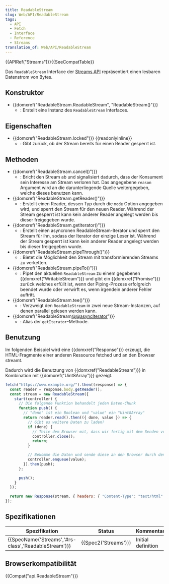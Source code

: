 ```yaml
---
title: ReadableStream
slug: Web/API/ReadableStream
tags:
  - API
  - Fetch
  - Interface
  - Reference
  - Streams
translation_of: Web/API/ReadableStream
---
```

{{APIRef("Streams")}}{{SeeCompatTable}}

Das `ReadableStream` Interface der [Streams API](/de/docs/Web/API/Streams_API) repräsentiert einen lesbaren Datenstrom von Bytes.

## Konstruktor

- {{domxref("ReadableStream.ReadableStream", "ReadableStream()")}}
  - : Erstellt eine Instanz des `ReadableStream` Interfaces.

## Eigenschaften

- {{domxref("ReadableStream.locked")}} {{readonlyInline}}
  - : Gibt zurück, ob der Stream bereits für einen Reader gesperrt ist.

## Methoden

- {{domxref("ReadableStream.cancel()")}}
  - : Bricht den Stream ab und signalisiert dadurch, dass der Konsument sein Interesse am Stream verloren hat. Das angegebene `reason` Argument wird an die darunterliegende Quelle weitergegeben, welche dieses benutzen kann.
- {{domxref("ReadableStream.getReader()")}}
  - : Erstellt einen Reader, dessen Typ durch die `mode` Option angegeben wird, und sperrt den Stream für den neuen Reader. Während der Stream gesperrt ist kann kein anderer Reader angelegt werden bis dieser freigegeben wurde.
- {{domxref("ReadableStream.getIterator()")}}
  - : Erstellt einen asyncronen ReadableStream-Iterator und sperrt den Stream für ihn, sodass der Iterator der einzige Leser ist. Während der Stream gesperrt ist kann kein anderer Reader angelegt werden bis dieser freigegeben wurde.
- {{domxref("ReadableStream.pipeThrough()")}}
  - : Bietet die Möglichkeit den Stream mit transformierenden Streams zu verketten.
- {{domxref("ReadableStream.pipeTo()")}}
  - : Pipet den aktuellen `ReadableStream` zu einem gegebenen {{domxref("WritableStream")}} und gibt ein {{domxref("Promise")}} zurück welches erfüllt ist, wenn der Piping-Prozess erfolgreich beendet wurde oder verwirft es, wenn irgendein anderer Fehler auftritt.
- {{domxref("ReadableStream.tee()")}}
  - : Verzweigt den `ReadableStream` in zwei neue Stream-Instanzen, auf denen parallel gelesen werden kann.
- {{domxref("ReadableStream[@@asyncIterator]()")}}
  - : Alias der `getIterator`-Methode.

## Benutzung

Im folgenden Beispiel wird eine {{domxref("Response")}} erzeugt, die HTML-Fragmente einer anderen Ressource fetched und an den Browser streamt.

Dadurch wird die Benutzung von {{domxref("ReadableStream")}} in Kombination mit {{domxref("Uint8Array")}} gezeigt.

```js
fetch("https://www.example.org/").then((response) => {
  const reader = response.body.getReader();
  const stream = new ReadableStream({
    start(controller) {
      // Die folgende Funktion behandelt jeden Daten-Chunk
      function push() {
        // "done" ist ein Boolean und "value" ein "Uint8Array"
        return reader.read().then(({ done, value }) => {
          // Gibt es weitere Daten zu laden?
          if (done) {
            // Teile dem Browser mit, dass wir fertig mit dem Senden von Daten sind
            controller.close();
            return;
          }

          // Bekomme die Daten und sende diese an den Browser durch den Controller weiter
          controller.enqueue(value);
        }).then(push);
      };

      push();
    }
  });

  return new Response(stream, { headers: { "Content-Type": "text/html" } });
});
```

## Spezifikationen

| Spezifikation                                                        | Status                       | Kommentar          |
| -------------------------------------------------------------------- | ---------------------------- | ------------------ |
| {{SpecName('Streams','#rs-class','ReadableStream')}} | {{Spec2('Streams')}} | Initial definition |

## Browserkompatibilität

{{Compat("api.ReadableStream")}}
